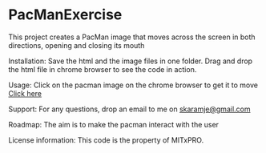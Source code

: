 # PacManExercise
This project creates a PacMan image that moves across the screen in both directions, opening and closing its mouth

Installation: Save the html and the image files in one folder.  Drag and drop the html file in chrome browser to see the code in action.

Usage: Click on the pacman image on the chrome browser to get it to move
[Click here](#https://htmlpreview.github.io/?https://github.com/skaramje/PacManExercise/blob/main/solution.html)

Support: For any questions, drop an email to me on skaramje@gmail.com  

Roadmap: The aim is to make the pacman interact with the user

License information: This code is the property of MITxPRO.  
